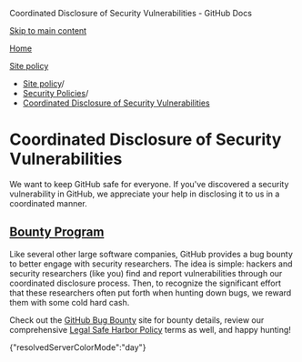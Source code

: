 Coordinated Disclosure of Security Vulnerabilities - GitHub Docs

[Skip to main content](#main-content)

[Home](/ko)

[Site policy](/ko/site-policy)

* [Site policy](/ko/site-policy)/
* [Security Policies](/ko/site-policy/security-policies)/
* [Coordinated Disclosure of Security Vulnerabilities](/ko/site-policy/security-policies/coordinated-disclosure-of-security-vulnerabilities)

Coordinated Disclosure of Security Vulnerabilities
==========

We want to keep GitHub safe for everyone. If you've discovered a security vulnerability in GitHub, we appreciate your help in disclosing it to us in a coordinated manner.

[Bounty Program](#bounty-program)
----------

Like several other large software companies, GitHub provides a bug bounty to better engage with security researchers. The idea is simple: hackers and security researchers (like you) find and report vulnerabilities through our coordinated disclosure process. Then, to recognize the significant effort that these researchers often put forth when hunting down bugs, we reward them with some cold hard cash.

Check out the [GitHub Bug Bounty](https://bounty.github.com) site for bounty details, review our comprehensive [Legal Safe Harbor Policy](/ko/site-policy/security-policies/github-bug-bounty-program-legal-safe-harbor) terms as well, and happy hunting!

{"resolvedServerColorMode":"day"}
